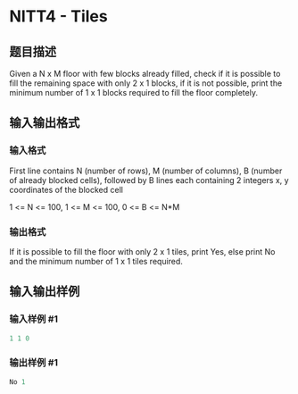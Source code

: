 # NITT4 - Tiles

## 题目描述

Given a N x M floor with few blocks already filled, check if it is possible to fill the remaining space with only 2 x 1 blocks, if it is not possible, print the minimum number of 1 x 1 blocks required to fill the floor completely.

## 输入输出格式

### 输入格式

First line contains N (number of rows), M (number of columns), B (number of already blocked cells), followed by B lines each containing 2 integers x, y coordinates of the blocked cell

1 <= N <= 100, 1 <= M <= 100, 0 <= B <= N\*M

### 输出格式

If it is possible to fill the floor with only 2 x 1 tiles, print Yes, else print No and the minimum number of 1 x 1 tiles required.

## 输入输出样例

### 输入样例 #1

```cpp
1 1 0
```


### 输出样例 #1

```cpp
No 1
```



